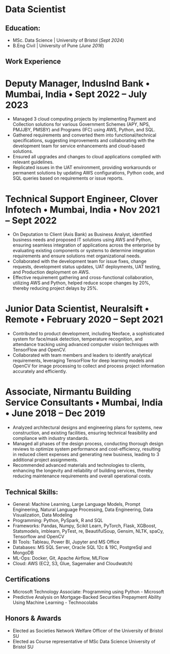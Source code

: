 # Data Scientist

## Education:
- MSc. Data Science | University of Bristol (_Sept 2024_)
- B.Eng Civil | University of Pune (_June 2016_)

## Work Experience

# Deputy Manager, IndusInd Bank • Mumbai, India • Sept 2022 – July 2023
- Managed 3 cloud computing projects by implementing Payment and Collection solutions for various Government Schemes (APY, NPS, PMJJBY, PMSBY) and Programs (IFC) using AWS, Python, and SQL.
- Gathered requirements and converted them into functional/technical specifications, suggesting improvements and collaborating with the development team for service enhancements and cloud-based solutions.
- Ensured all upgrades and changes to cloud applications complied with relevant guidelines.
- Replicated issues in the UAT environment, providing workarounds or permanent solutions by updating AWS configurations, Python code, and SQL queries based on requirements or issue reports.

# Technical Support Engineer, Clover Infotech • Mumbai, India • Nov 2021 – Sept 2022
- On Deputation to Client (Axis Bank) as Business Analyst, identified business needs and proposed IT solutions using AWS and Python, ensuring seamless integration of applications across the enterprise by evaluating existing components or systems to determine integration requirements and ensure solutions met organizational needs.
- Collaborated with the development team for issue fixes, change requests, development status updates, UAT deployments, UAT testing, and Production deployment on AWS.
- Effective requirement gathering and cross-functional collaboration, utilizing AWS and Python, helped reduce scope changes by 20%, thereby reducing project delays by 25%.

# Junior Data Scientist, Neuralsift • Remote • February 2020 – Sept 2021
- Contributed to product development, including Neoface, a sophisticated system for face/mask detection, temperature recognition, and attendance tracking using advanced computer vision techniques with TensorFlow and OpenCV.
- Collaborated with team members and leaders to identify analytical requirements, leveraging TensorFlow for deep learning models and OpenCV for image processing to collect and process project information accurately and efficiently.

# Associate, Nirmantu Building Service Consultants • Mumbai, India • June 2018 – Dec 2019
- Analyzed architectural designs and engineering plans for systems, new construction, and existing facilities, ensuring technical feasibility and compliance with industry standards.
- Managed all phases of the design process, conducting thorough design reviews to optimize system performance and cost-efficiency, resulting in reduced client expenses and generating new business, leading to 3 additional project assignments.
- Recommended advanced materials and technologies to clients, enhancing the longevity and reliability of building services, thereby reducing maintenance requirements and overall operational costs.

## Technical Skills: 
- General: Machine Learning, Large Language Models, Prompt Engineering, Natural Language Processing, Data Engineering, Data Visualization, Data Modeling
- Programming: Python, PySpark, R and SQL
- Frameworks: Pandas, Numpy, Scikit Learn, PyTorch, Flask, XGBoost, Statsmodels, imblearn, PyTest, re, BeautifulSoup, Gensim, NLTK, spaCy, Tensorflow and OpenCV
- BI Tools: Tableau, Power BI, Jupyter and MS Office
- Databases: MS SQL Server, Oracle SQL 12c & 19C, PostgreSql and MongoDB
- ML-Ops: Docker, Git, Apache Airflow, MLFlow
- Cloud: AWS (EC2, S3, Glue, Sagemaker and Cloudwatch)


## Certifications
- Microsoft Technology Associate: Programming using Python - Microsoft
- Predictive Analysis on Mortgage-Backed Securities Prepayment Ability Using Machine Learning - Technocolabs

## Honors & Awards
- Elected as Societies Network Welfare Officer of the University of Bristol SU
- Elected as Course representative of MSc Data Science University of Bristol SU

